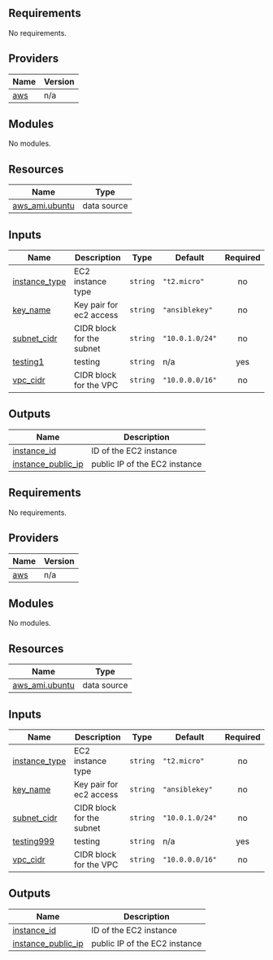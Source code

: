 ## Requirements

No requirements.

## Providers

| Name | Version |
|------|---------|
| <a name="provider_aws"></a> [aws](#provider\_aws) | n/a |

## Modules

No modules.

## Resources

| Name | Type |
|------|------|
| [aws_ami.ubuntu](https://registry.terraform.io/providers/hashicorp/aws/latest/docs/data-sources/ami) | data source |

## Inputs

| Name | Description | Type | Default | Required |
|------|-------------|------|---------|:--------:|
| <a name="input_instance_type"></a> [instance\_type](#input\_instance\_type) | EC2 instance type | `string` | `"t2.micro"` | no |
| <a name="input_key_name"></a> [key\_name](#input\_key\_name) | Key pair for ec2 access | `string` | `"ansiblekey"` | no |
| <a name="input_subnet_cidr"></a> [subnet\_cidr](#input\_subnet\_cidr) | CIDR block for the subnet | `string` | `"10.0.1.0/24"` | no |
| <a name="input_testing1"></a> [testing1](#input\_testing1) | testing | `string` | n/a | yes |
| <a name="input_vpc_cidr"></a> [vpc\_cidr](#input\_vpc\_cidr) | CIDR block for the VPC | `string` | `"10.0.0.0/16"` | no |

## Outputs

| Name | Description |
|------|-------------|
| <a name="output_instance_id"></a> [instance\_id](#output\_instance\_id) | ID of the EC2 instance |
| <a name="output_instance_public_ip"></a> [instance\_public\_ip](#output\_instance\_public\_ip) | public IP of the EC2 instance |

<!-- BEGIN_TF_DOCS -->
## Requirements

No requirements.

## Providers

| Name | Version |
|------|---------|
| <a name="provider_aws"></a> [aws](#provider\_aws) | n/a |

## Modules

No modules.

## Resources

| Name | Type |
|------|------|
| [aws_ami.ubuntu](https://registry.terraform.io/providers/hashicorp/aws/latest/docs/data-sources/ami) | data source |

## Inputs

| Name | Description | Type | Default | Required |
|------|-------------|------|---------|:--------:|
| <a name="input_instance_type"></a> [instance\_type](#input\_instance\_type) | EC2 instance type | `string` | `"t2.micro"` | no |
| <a name="input_key_name"></a> [key\_name](#input\_key\_name) | Key pair for ec2 access | `string` | `"ansiblekey"` | no |
| <a name="input_subnet_cidr"></a> [subnet\_cidr](#input\_subnet\_cidr) | CIDR block for the subnet | `string` | `"10.0.1.0/24"` | no |
| <a name="input_testing999"></a> [testing999](#input\_testing999) | testing | `string` | n/a | yes |
| <a name="input_vpc_cidr"></a> [vpc\_cidr](#input\_vpc\_cidr) | CIDR block for the VPC | `string` | `"10.0.0.0/16"` | no |

## Outputs

| Name | Description |
|------|-------------|
| <a name="output_instance_id"></a> [instance\_id](#output\_instance\_id) | ID of the EC2 instance |
| <a name="output_instance_public_ip"></a> [instance\_public\_ip](#output\_instance\_public\_ip) | public IP of the EC2 instance |
<!-- END_TF_DOCS -->